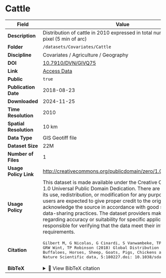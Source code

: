 # Cattle

| Field | Value |
|--------|-------|
| **Description** | Distribution of cattle in 2010 expressed in total number of cattle per pixel (5 min of arc) |
| **Folder** | `/datasets/Covariates/Cattle` |
| **Discipline** | Covariates / Agriculture / Geography |
| **DOI** | [10.7910/DVN/GIVQ75](https://doi.org/10.7910/DVN/GIVQ75) |
| **Link** | [Access Data](https://dataverse.harvard.edu/dataset.xhtml?persistentId=doi:10.7910/DVN/GIVQ75) |
| **Public** | `true` |
| **Publication Date** | 2018-08-23 |
| **Downloaded** | 2024-11-25 |
| **Time Resolution** | 2010 |
| **Spatial Resolution** | 10 km |
| **Data Type** | GIS Geotiff file |
| **Dataset Size** | 22M |
| **Number of Files** | 1 |
| **Usage Policy Link** | http://creativecommons.org/publicdomain/zero/1.0 |
| **Usage Policy** | This dataset is made available under the Creative Commons CC0 1.0 Universal Public Domain Dedication. There are no restrictions on its use, redistribution, or modification for any purpose. However, users are expected to give proper credit to the original authors and acknowledge the source in accordance with good scientific and data-sharing practices. The dataset providers make no warranties regarding accuracy or suitability for specific applications; users are responsible for verifying that the data meet their intended use requirements. |
| **Citation** | <pre>Gilbert M, G Nicolas, G Cinardi, S Vanwambeke, TP Van Boeckel, GRW Wint, TP Robinson (2018) Global Distribution Data for Cattle, Buffaloes, Horses, Sheep, Goats, Pigs, Chickens and Ducks in 2010. Nature Scientific data, 5:180227.doi: 10.1038/sdata.2018.227</pre> |
| **BibTeX** | <details><summary>📜 View BibTeX citation</summary><pre>@data{DVN/GIVQ75_2018,<br>author = {Gilbert, Marius and Nicolas, Gaëlle and Cinardi, Giusepina and Van Boeckel, Thomas P. and Vanwambeke, Sophie and Wint, William G. R. and Robinson, Timothy P.},<br>publisher = {Harvard Dataverse},<br>title = &#123;&#123;Global cattle distribution in 2010 (5 minutes of arc)&#125;&#125;,<br>year = {2018},<br>version = {V3},<br>doi = {10.7910/DVN/GIVQ75},<br>url = {https://doi.org/10.7910/DVN/GIVQ75}<br>}</pre> |